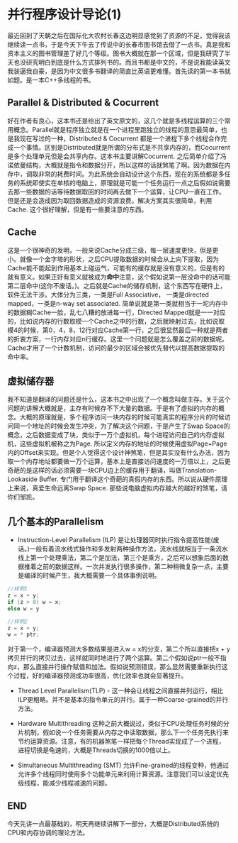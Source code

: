 # 并行程序设计导论(1)

最近回到了天朝之后在国际化大农村长春这边明显感觉到了资源的不足，觉得我该继续读一点书，于是今天下午去了传说中的长春市图书馆去借了一点书。真是我和资本主义的图书管理差了好几个等级。图书大概就在那一个区域，但是我研究了半天也没研究明白到底是什么方式排列书的。而且书都是中文的，不是说我能读英文我装逼我自豪，是因为中文很多书翻译的简直比英语更难懂。首先读的第一本书就如题。是一本C++多线程的书。

<!-- more -->

## Parallel & Distributed & Cocurrent
好在作者有良心，这本书还是给出了英文原文的，这几个就是多线程运算的三个常用概念。Parallel就是程序独立就是在一个进程里跑独立的线程的意思最简单，也是我现在写过的一种，Distributed & Cocurrent 都是一个进程下多个线程合作完成一个事情。区别是Distributed就是所谓的分布式是不共享内存的，而Cocurrent是多个处理单元但是会共享内存。这本书主要讲解Cocurrent. 之后简单介绍了冯诺依曼结构，大概就是指令和数据分开，所以这样的话就煞笔了啊。因为数据在内存中，调取非常的耗费时间。为此系统会自动设计这个东西，现在的系统都是多任务的系统即使实在单核的电脑上，原理就是可能一个任务运行一点之后假如说需要去那一些数据的话等待数据取回的时间再去做下一个运算，让CPU一直在工作。但是还是会造成因为取回数据造成的资源浪费。解决方案其实很简单，利用Cache. 这个很好理解，但是有一些要注意的东西。

## Cache
这是一个很神奇的发明，一般来说Cache分成三级，每一层速度更快，但是更小。就像一个金字塔的形状，之后CPU提取数据的时候会从上向下提取，因为Cache能不能起到作用基本上碰运气，可能有的缓存就是没有意义的，但是有的就有意义。如果正好有意义就被成为**命中**注意，这个假如说第一层没命中的话可能第二层命中(这你不废话。)。之后就是Cache的储存机制，这个东西写在硬件上，软件无法干涉。大体分为三类，一类是Full Associative， 一类是directed mapped，一类是n-way set associated. 简单说就是第一类就相当于一坨内存中的数据糊Cache一脸，乱七八糟的放进每一行，Directed Mapped就是一一对应的，比如说内存的行数取模一个Cache之中的行数，之后就映射过去，比如说取模4的时候，第0，4，8，12行对应Cache第一行，之后很显然最后一种就是两者的折衷方案，一行内存对应n行缓存。这里一个问题就是怎么覆盖之前的数据呢。Cache才用了一个计数机制，访问的最少的区域会被优先替代以提高数据提取的命中率。

## 虚拟储存器
我不知道是翻译的问题还是什么，这本书之中出现了一个概念叫做主存。关于这个问题的讲解大概就是，主存有时候存不下大量的数据。于是有了虚拟的内存的概念。大概的原理就是，多个程序访问一块内存的时候可能真实的程序分片的时候访问同一个地址的时候会发生冲突，为了解决这个问题，于是产生了Swap Space的概念，之后数据变成了块，类似于一万个虚拟机，每个进程访问自己的内存虚拟机，这些虚拟机被称之为Page. 所以定义内存的地址的时候使用虚拟Page+Page内的Offset来实现。但是个人觉得这个设计神煞笔，但是其实没有什么办法，因为取一个内存地址都要做一万个运算，基本上是直接访问速度的一万倍以上，之后更奇葩的是这样的话必须需要一块CPU边上的缓存用于翻译，叫做Translation-Lookaside Buffer. 专门用于翻译这个奇葩的真假内存的东西。所以说从硬件原理上来说，真爱生命远离Swap Space. 那些说电脑虚拟内存越大的越好的煞笔，请你们邹凯。


## 几个基本的Parallelism
- Instruction-Level Parallelism (ILP) 是让处理器同时执行指令提高性能(废话。)一般有着流水线式操作和多发射两种操作方法，流水线就相当于一条流水线上第一个处理乘法，第二个是加法，第三个是乘方，之后可以想象后面的数据推着之前的数据这样。一次并发执行很多操作，第二种稍微复杂一点，主要是编译的时候产生，我大概需要一个具体事例说明。 
```C
//样例1
z = x + y;
if (z > 0) w = x;
else w = y

//样例2
z = x + y;
w = * ptr; 
```

对于第一个，编译器预测大多数结果是进入w = x的分支，第二个所以直接把x + y拷贝并行的拷贝过去，这样就同时地进行了两个运算。第二个假如说ptr一般不指向z，那么直接并行操作赋值和加法。假如说预测错误，那么显然需要重新执行这个过程，好的编译器预测成功率很高，优化效率也就会显著提升。
<br/>

- Thread Level Parallelism(TLP) - 这一种会让线程之间直接并列运行，相比ILP更粗略。并不是基本的指令单元的并行。属于一种Coarse-grained的并行方法。

-  Hardware Multithreading 这种之前大概说过，类似于CPU处理任务时候的分片机制，假如说一个任务需要从内存之中读取数据，那么下一个任务先执行来节约运算资源。注意，有的机器煞笔一样把每个Thread实现成了一个进程，进程切换是龟速的，大概是Threads切换的1000倍以上。

- Simultaneous Multithreading (SMT) 允许Fine-grained的线程变种，他通过允许多个线程同时使用多个功能单元来利用计算资源。注意我们可以设定优先级线程，能减少线程减速的问题。

## END
今天先讲一点最基础的，明天再继续讲解下一部分，大概是Distributed系统的CPU和内存协调的理论方法。
